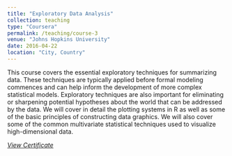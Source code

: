```yaml
---
title: "Exploratory Data Analysis"
collection: teaching
type: "Coursera"
permalink: /teaching/course-3
venue: "Johns Hopkins University"
date: 2016-04-22
location: "City, Country"
---
```


This course covers the essential exploratory techniques for summarizing data. These techniques are typically applied before formal modeling commences and can help inform the development of more complex statistical models. Exploratory techniques are also important for eliminating or sharpening potential hypotheses about the world that can be addressed by the data. We will cover in detail the plotting systems in R as well as some of the basic principles of constructing data graphics. We will also cover some of the common multivariate statistical techniques used to visualize high-dimensional data.

[*View Certificate*](https://coursera.org/share/d2648cd835fd5dc608c8aa5f78c0aedd)
